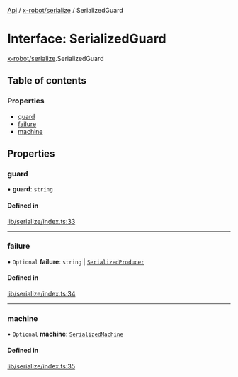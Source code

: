 [Api](../README.md) / [x-robot/serialize](../modules/x_robot_serialize.md) / SerializedGuard

# Interface: SerializedGuard

[x-robot/serialize](../modules/x_robot_serialize.md).SerializedGuard

## Table of contents

### Properties

- [guard](x_robot_serialize.SerializedGuard.md#guard)
- [failure](x_robot_serialize.SerializedGuard.md#failure)
- [machine](x_robot_serialize.SerializedGuard.md#machine)

## Properties

### guard

• **guard**: `string`

#### Defined in

[lib/serialize/index.ts:33](https://github.com/Masquerade-Circus/x-robot/blob/5edbfcd/lib/serialize/index.ts#L33)

___

### failure

• `Optional` **failure**: `string` \| [`SerializedProducer`](x_robot_serialize.SerializedProducer.md)

#### Defined in

[lib/serialize/index.ts:34](https://github.com/Masquerade-Circus/x-robot/blob/5edbfcd/lib/serialize/index.ts#L34)

___

### machine

• `Optional` **machine**: [`SerializedMachine`](x_robot_serialize.SerializedMachine.md)

#### Defined in

[lib/serialize/index.ts:35](https://github.com/Masquerade-Circus/x-robot/blob/5edbfcd/lib/serialize/index.ts#L35)
